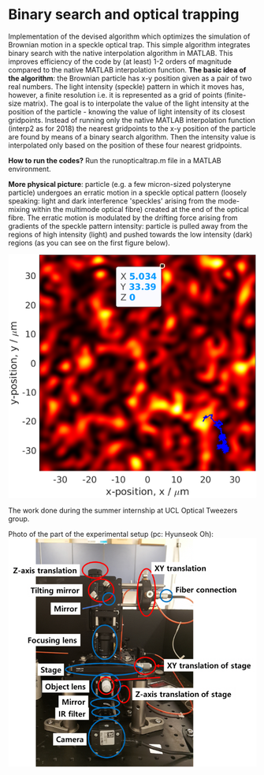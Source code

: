 # Binary search and optical trapping
Implementation of the devised algorithm which optimizes the simulation of Brownian motion in a speckle optical trap.
This simple algorithm integrates binary search with the native interpolation algorithm in MATLAB. This improves efficiency of the code by (at least) 1-2 orders of magnitude compared to the native MATLAB interpolation function. 
**The basic idea of the algorithm**: the Brownian particle has x-y position given as a pair of two real numbers. The light intensity (speckle) pattern in which it moves has, however, a finite resolution i.e. it is represented as a grid of points (finite-size matrix). The goal is to interpolate the value of the light intensity at the position of the particle - knowing the value of light intensity of its closest gridpoints. Instead of running only the native MATLAB interpolation function (interp2 as for 2018) the nearest gridpoints to the x-y position of the particle are found by means of a binary search algorithm. Then the intensity value is interpolated only based on the position of these four nearest gridpoints. 

**How to run the codes?**
Run the runopticaltrap.m file in a MATLAB environment.  

**More physical picture**: particle (e.g. a few micron-sized polysteryne particle) undergoes an erratic motion in a speckle optical 
pattern (loosely speaking: light and dark interference 'speckles' arising from the mode-mixing within the multimode optical 
fibre) created at the end of the optical fibre. The erratic motion is modulated by the drifting force arising from 
gradients of the speckle pattern intensity: particle is pulled away from the regions of high intensity (light) and pushed 
towards the low intensity (dark) regions (as you can see on the first figure below).

![Alt Text](https://github.com/Dom98/Binary_search_and_optical_trapping/blob/master/speckletrapandparticletrajectory.png?raw=true) 

The work done during the summer internship at UCL Optical Tweezers group.

Photo of the part of the experimental setup (pc: Hyunseok Oh):
![Alt Text](https://github.com/Dom98/Binary_search_and_optical_trapping/blob/master/speckletweezers_setup_photo.png?raw=true)




